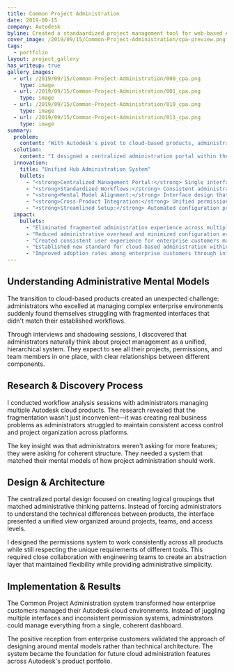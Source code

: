 ```yaml
---
title: Common Project Administration
date: 2019-09-15
company: Autodesk
byline: Created a standaardized project management tool for web-based Autodesk products
cover_image: /2019/09/15/Common-Project-Administration/cpa-preview.png
tags:
  - portfolio
layout: project_gallery
has_writeup: true
gallery_images:
  - url: /2019/09/15/Common-Project-Administration/000_cpa.png
    type: image
  - url: /2019/09/15/Common-Project-Administration/001_cpa.png
    type: image
  - url: /2019/09/15/Common-Project-Administration/010_cpa.png
    type: image
  - url: /2019/09/15/Common-Project-Administration/011_cpa.png
    type: image
summary:
  problem:
    content: "With Autodesk's pivot to cloud-based products, administrators faced a fragmented experience managing multiple web instances or 'hubs' across different products. Each product required manual setup and management in separate locations, forcing administrators to navigate disparate systems that didn't align with their mental model of unified project management."
  solution:
    content: "I designed a centralized administration portal within the Autodesk Account tool that consolidates all web instance management into a single, unified interface. The system standardizes project administration across all Autodesk cloud products while respecting how administrators naturally think about project management."
  innovation:
    title: "Unified Hub Administration System"
    bullets:
      - "<strong>Centralized Management Portal:</strong> Single interface for managing instances, roles, permissions, and memberships across all cloud products"
      - "<strong>Standardized Workflows:</strong> Consistent administrative patterns that work across diverse product ecosystems"
      - "<strong>Mental Model Alignment:</strong> Interface design that mirrors real-world administrative thinking and processes"
      - "<strong>Cross-Product Integration:</strong> Unified permissions and role management that works seamlessly across different Autodesk tools"
      - "<strong>Streamlined Setup:</strong> Automated configuration processes that eliminate manual, product-by-product administration"
  impact:
    bullets:
      - "Eliminated fragmented administration experience across multiple product hubs"
      - "Reduced administrative overhead and minimized configuration errors"
      - "Created consistent user experience for enterprise customers managing complex environments"
      - "Established new standard for cloud-based administration within Autodesk"
      - "Improved adoption rates among enterprise customers through intuitive, unified workflows"
---
```


## Understanding Administrative Mental Models

The transition to cloud-based products created an unexpected challenge: administrators who excelled at managing complex enterprise environments suddenly found themselves struggling with fragmented interfaces that didn't match their established workflows.

Through interviews and shadowing sessions, I discovered that administrators naturally think about project management as a unified, hierarchical system. They expect to see all their projects, permissions, and team members in one place, with clear relationships between different components.

## Research & Discovery Process

I conducted workflow analysis sessions with administrators managing multiple Autodesk cloud products. The research revealed that the fragmentation wasn't just inconvenient—it was creating real business problems as administrators struggled to maintain consistent access control and project organization across platforms.

The key insight was that administrators weren't asking for more features; they were asking for coherent structure. They needed a system that matched their mental models of how project administration should work.

## Design & Architecture

The centralized portal design focused on creating logical groupings that matched administrative thinking patterns. Instead of forcing administrators to understand the technical differences between products, the interface presented a unified view organized around projects, teams, and access levels.

I designed the permissions system to work consistently across all products while still respecting the unique requirements of different tools. This required close collaboration with engineering teams to create an abstraction layer that maintained flexibility while providing administrative simplicity.

## Implementation & Results

The Common Project Administration system transformed how enterprise customers managed their Autodesk cloud environments. Instead of juggling multiple interfaces and inconsistent permission systems, administrators could manage everything from a single, coherent dashboard.

The positive reception from enterprise customers validated the approach of designing around mental models rather than technical architecture. The system became the foundation for future cloud administration features across Autodesk's product portfolio.
